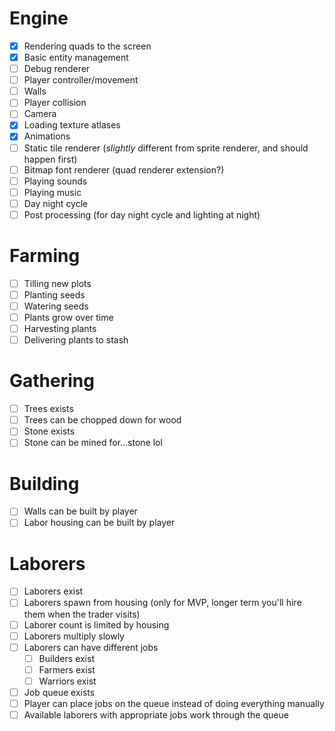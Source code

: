 # Engine
- [x] Rendering quads to the screen
- [x] Basic entity management
- [ ] Debug renderer
- [ ] Player controller/movement
- [ ] Walls
- [ ] Player collision
- [ ] Camera
- [x] Loading texture atlases
- [x] Animations
- [ ] Static tile renderer (_slightly_ different from sprite renderer, and should happen first)
- [ ] Bitmap font renderer (quad renderer extension?)
- [ ] Playing sounds
- [ ] Playing music
- [ ] Day night cycle
- [ ] Post processing (for day night cycle and lighting at night)

# Farming
- [ ] Tilling new plots
- [ ] Planting seeds
- [ ] Watering seeds
- [ ] Plants grow over time
- [ ] Harvesting plants
- [ ] Delivering plants to stash

# Gathering
- [ ] Trees exists
- [ ] Trees can be chopped down for wood
- [ ] Stone exists
- [ ] Stone can be mined for...stone lol

# Building
- [ ] Walls can be built by player
- [ ] Labor housing can be built by player

# Laborers
- [ ] Laborers exist
- [ ] Laborers spawn from housing (only for MVP, longer term you'll hire them when the trader visits)
- [ ] Laborer count is limited by housing
- [ ] Laborers multiply slowly
- [ ] Laborers can have different jobs
	- [ ] Builders exist
	- [ ] Farmers exist
	- [ ] Warriors exist
- [ ] Job queue exists
- [ ] Player can place jobs on the queue instead of doing everything manually
- [ ] Available laborers with appropriate jobs work through the queue
